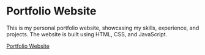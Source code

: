 # Portfolio Website

This is my personal portfolio website, showcasing my skills, experience, and projects. The website is built using HTML, CSS, and JavaScript.

[Portfolio Website](https://rajpranav.vercel.app/)

<!-- , and is hosted on GitHub Pages.

Table of Contents
Features
Installation
Usage
Technologies Used
Contributing
License
Features
Clean, modern design that is responsive and works on desktop and mobile devices
Home page with a brief introduction and links to my social media profiles
About page with my professional background, skills, and interests
Projects page with a list of my projects, including descriptions, screenshots, and links to the source code and live demos
Contact page with a form to send me a message
Installation
To run this website locally, you need to have a web browser installed on your computer. Then, follow these steps:

Clone this repository by running the following command in your terminal or command prompt: git clone https://github.com/your-username/your-portfolio.git.
Navigate to the project directory by running the command: cd your-portfolio.
Open the index.html file in your web browser.
Usage
Feel free to use this website as a template for your own portfolio. You can customize the content, styles, and functionality to suit your needs. If you make any improvements or bug fixes, please submit a pull request.

Technologies Used
This website is built using the following technologies:

HTML
CSS
JavaScript
Contributing
Contributions are welcome! If you find a bug or want to suggest a new feature, please open an issue or submit a pull request.

License
This project is licensed under the MIT License. You are free to use, copy, modify, merge, publish, distribute, sublicense, and/or sell copies of the software, subject to the conditions of the license.h
This is my personal portfolio website, showcasing my skills, experience, and projects. The website is built using HTML, CSS, and JavaScript, and is hosted on GitHub Pages.

Table of Contents
Features
Installation
Usage
Technologies Used
Contributing
License
Features
Clean, modern design that is responsive and works on desktop and mobile devices
Home page with a brief introduction and links to my social media profiles
About page with my professional background, skills, and interests
Projects page with a list of my projects, including descriptions, screenshots, and links to the source code and live demos
Contact page with a form to send me a message
Installation
To run this website locally, you need to have a web browser installed on your computer. Then, follow these steps:

Clone this repository by running the following command in your terminal or command prompt: git clone https://github.com/your-username/your-portfolio.git.
Navigate to the project directory by running the command: cd your-portfolio.
Open the index.html file in your web browser.
Usage
Feel free to use this website as a template for your own portfolio. You can customize the content, styles, and functionality to suit your needs. If you make any improvements or bug fixes, please submit a pull request.

Technologies Used
This website is built using the following technologies:

HTML
CSS
JavaScript
Contributing
Contributions are welcome! If you find a bug or want to suggest a new feature, please open an issue or submit a pull request.

License
This project is licensed under the MIT License. You are free to use, copy, modify, merge, publish, distribute, sublicense, and/or sell copies of the software, subject to the conditions of the license. -->
